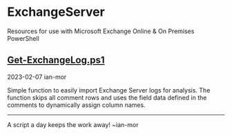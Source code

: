 # ExchangeServer
Resources for use with Microsoft Exchange Online &amp; On Premises PowerShell

## [Get-ExchangeLog.ps1](https://github.com/ian-mor/ExchangeServer/blob/main/Get-ExchangeLog.ps1)

2023-02-07
ian-mor

Simple function to easily import Exchange Server logs for analysis.  The function skips all comment rows and uses the field data defined in the comments to dynamically assign column names.
    
---

A script a day keeps the work away!  ~ian-mor
